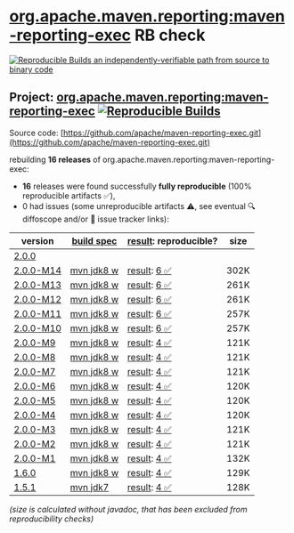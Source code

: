 [org.apache.maven.reporting:maven-reporting-exec](https://central.sonatype.com/artifact/org.apache.maven.reporting/maven-reporting-exec/versions) RB check
=======

[![Reproducible Builds](https://reproducible-builds.org/images/logos/rb.svg) an independently-verifiable path from source to binary code](https://reproducible-builds.org/)

## Project: [org.apache.maven.reporting:maven-reporting-exec](https://central.sonatype.com/artifact/org.apache.maven.reporting/maven-reporting-exec/versions) [![Reproducible Builds](https://img.shields.io/endpoint?url=https://raw.githubusercontent.com/jvm-repo-rebuild/reproducible-central/master/content/org/apache/maven/reporting/maven-reporting-exec/badge.json)](https://github.com/jvm-repo-rebuild/reproducible-central/blob/master/content/org/apache/maven/reporting/maven-reporting-exec/README.md)

Source code: [https://github.com/apache/maven-reporting-exec.git](https://github.com/apache/maven-reporting-exec.git)

rebuilding **16 releases** of org.apache.maven.reporting:maven-reporting-exec:
- **16** releases were found successfully **fully reproducible** (100% reproducible artifacts :white_check_mark:),
- 0 had issues (some unreproducible artifacts :warning:, see eventual :mag: diffoscope and/or :memo: issue tracker links):

| version | [build spec](/BUILDSPEC.md) | [result](https://reproducible-builds.org/docs/jvm/): reproducible? | size |
| -- | --------- | ------ | -- |
| [2.0.0](https://central.sonatype.com/artifact/org.apache.maven.reporting/maven-reporting-exec/2.0.0/pom) | | | |
| [2.0.0-M14](https://central.sonatype.com/artifact/org.apache.maven.reporting/maven-reporting-exec/2.0.0-M14/pom) | [mvn jdk8 w](maven-reporting-exec-2.0.0-M14.buildspec) | [result](maven-reporting-exec-2.0.0-M14.buildinfo): [6 :white_check_mark: ](maven-reporting-exec-2.0.0-M14.buildcompare) | 302K |
| [2.0.0-M13](https://central.sonatype.com/artifact/org.apache.maven.reporting/maven-reporting-exec/2.0.0-M13/pom) | [mvn jdk8 w](maven-reporting-exec-2.0.0-M13.buildspec) | [result](maven-reporting-exec-2.0.0-M13.buildinfo): [6 :white_check_mark: ](maven-reporting-exec-2.0.0-M13.buildcompare) | 261K |
| [2.0.0-M12](https://central.sonatype.com/artifact/org.apache.maven.reporting/maven-reporting-exec/2.0.0-M12/pom) | [mvn jdk8 w](maven-reporting-exec-2.0.0-M12.buildspec) | [result](maven-reporting-exec-2.0.0-M12.buildinfo): [6 :white_check_mark: ](maven-reporting-exec-2.0.0-M12.buildcompare) | 261K |
| [2.0.0-M11](https://central.sonatype.com/artifact/org.apache.maven.reporting/maven-reporting-exec/2.0.0-M11/pom) | [mvn jdk8 w](maven-reporting-exec-2.0.0-M11.buildspec) | [result](maven-reporting-exec-2.0.0-M11.buildinfo): [6 :white_check_mark: ](maven-reporting-exec-2.0.0-M11.buildcompare) | 257K |
| [2.0.0-M10](https://central.sonatype.com/artifact/org.apache.maven.reporting/maven-reporting-exec/2.0.0-M10/pom) | [mvn jdk8 w](maven-reporting-exec-2.0.0-M10.buildspec) | [result](maven-reporting-exec-2.0.0-M10.buildinfo): [6 :white_check_mark: ](maven-reporting-exec-2.0.0-M10.buildcompare) | 257K |
| [2.0.0-M9](https://central.sonatype.com/artifact/org.apache.maven.reporting/maven-reporting-exec/2.0.0-M9/pom) | [mvn jdk8 w](maven-reporting-exec-2.0.0-M9.buildspec) | [result](maven-reporting-exec-2.0.0-M9.buildinfo): [4 :white_check_mark: ](maven-reporting-exec-2.0.0-M9.buildcompare) | 121K |
| [2.0.0-M8](https://central.sonatype.com/artifact/org.apache.maven.reporting/maven-reporting-exec/2.0.0-M8/pom) | [mvn jdk8 w](maven-reporting-exec-2.0.0-M8.buildspec) | [result](maven-reporting-exec-2.0.0-M8.buildinfo): [4 :white_check_mark: ](maven-reporting-exec-2.0.0-M8.buildcompare) | 121K |
| [2.0.0-M7](https://central.sonatype.com/artifact/org.apache.maven.reporting/maven-reporting-exec/2.0.0-M7/pom) | [mvn jdk8 w](maven-reporting-exec-2.0.0-M7.buildspec) | [result](maven-reporting-exec-2.0.0-M7.buildinfo): [4 :white_check_mark: ](maven-reporting-exec-2.0.0-M7.buildcompare) | 121K |
| [2.0.0-M6](https://central.sonatype.com/artifact/org.apache.maven.reporting/maven-reporting-exec/2.0.0-M6/pom) | [mvn jdk8 w](maven-reporting-exec-2.0.0-M6.buildspec) | [result](maven-reporting-exec-2.0.0-M6.buildinfo): [4 :white_check_mark: ](maven-reporting-exec-2.0.0-M6.buildcompare) | 120K |
| [2.0.0-M5](https://central.sonatype.com/artifact/org.apache.maven.reporting/maven-reporting-exec/2.0.0-M5/pom) | [mvn jdk8 w](maven-reporting-exec-2.0.0-M5.buildspec) | [result](maven-reporting-exec-2.0.0-M5.buildinfo): [4 :white_check_mark: ](maven-reporting-exec-2.0.0-M5.buildcompare) | 120K |
| [2.0.0-M4](https://central.sonatype.com/artifact/org.apache.maven.reporting/maven-reporting-exec/2.0.0-M4/pom) | [mvn jdk8 w](maven-reporting-exec-2.0.0-M4.buildspec) | [result](maven-reporting-exec-2.0.0-M4.buildinfo): [4 :white_check_mark: ](maven-reporting-exec-2.0.0-M4.buildcompare) | 120K |
| [2.0.0-M3](https://central.sonatype.com/artifact/org.apache.maven.reporting/maven-reporting-exec/2.0.0-M3/pom) | [mvn jdk8 w](maven-reporting-exec-2.0.0-M3.buildspec) | [result](maven-reporting-exec-2.0.0-M3.buildinfo): [4 :white_check_mark: ](maven-reporting-exec-2.0.0-M3.buildcompare) | 121K |
| [2.0.0-M2](https://central.sonatype.com/artifact/org.apache.maven.reporting/maven-reporting-exec/2.0.0-M2/pom) | [mvn jdk8 w](maven-reporting-exec-2.0.0-M2.buildspec) | [result](maven-reporting-exec-2.0.0-M2.buildinfo): [4 :white_check_mark: ](maven-reporting-exec-2.0.0-M2.buildcompare) | 121K |
| [2.0.0-M1](https://central.sonatype.com/artifact/org.apache.maven.reporting/maven-reporting-exec/2.0.0-M1/pom) | [mvn jdk8 w](maven-reporting-exec-2.0.0-M1.buildspec) | [result](maven-reporting-exec-2.0.0-M1.buildinfo): [4 :white_check_mark: ](maven-reporting-exec-2.0.0-M1.buildcompare) | 132K |
| [1.6.0](https://central.sonatype.com/artifact/org.apache.maven.reporting/maven-reporting-exec/1.6.0/pom) | [mvn jdk8 w](maven-reporting-exec-1.6.0.buildspec) | [result](maven-reporting-exec-1.6.0.buildinfo): [4 :white_check_mark: ](maven-reporting-exec-1.6.0.buildcompare) | 129K |
| [1.5.1](https://central.sonatype.com/artifact/org.apache.maven.reporting/maven-reporting-exec/1.5.1/pom) | [mvn jdk7](maven-reporting-exec-1.5.1.buildspec) | [result](maven-reporting-exec-1.5.1.buildinfo): [4 :white_check_mark: ](maven-reporting-exec-1.5.1.buildcompare) | 128K |

<i>(size is calculated without javadoc, that has been excluded from reproducibility checks)</i>
